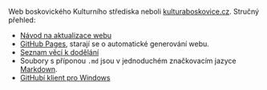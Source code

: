 Web boskovického Kulturního střediska neboli [kulturaboskovice.cz][web]. Stručný přehled:

* [Návod na aktualizace webu][aktualizace]
* [GitHub Pages][pages], starají se o automatické generování webu.
* [Seznam věcí k dodělání][tickets]
* Soubory s příponou `.md` jsou v jednoduchém značkovacím jazyce [Markdown].
* [GitHubí klient pro Windows][client]

[web]: http://kulturaboskovice.cz
[pages]: https://help.github.com/pages
[aktualizace]: https://github.com/KZMB/Kultura/wiki/Návod-na-aktualizace-webu
[tickets]: https://github.com/KZMB/Kultura/issues
[Markdown]: http://daringfireball.net/projects/markdown/syntax
[client]: http://windows.github.com